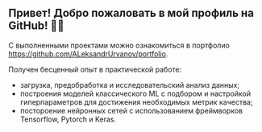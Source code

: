 ## Привет! Добро пожаловать в мой профиль на GitHub! 👋🏻

С выполненными проектами можно ознакомиться в портфолио https://github.com/ALeksandrUrvanov/portfolio.

Получен бесценный опыт в практической работе:
- загрузка, предобработка и исследовательский анализ данных;
- построения моделей классического ML с подбором и настройкой гиперпараметров для достижения необходимых метрик качества;
- постороение нейронных сетей с использованием фреймворков Tensorflow, Pytorch и Keras.




